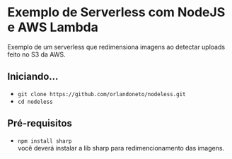 # Exemplo de Serverless com NodeJS e AWS Lambda

Exemplo de um serverless que redimensiona imagens ao detectar uploads feito no S3 da AWS.


## Iniciando...

- `git clone https://github.com/orlandoneto/nodeless.git`
- `cd nodeless`

## Pré-requisitos
- `npm install sharp`<br>
você deverá instalar a lib sharp para redimencionamento das imagens.
